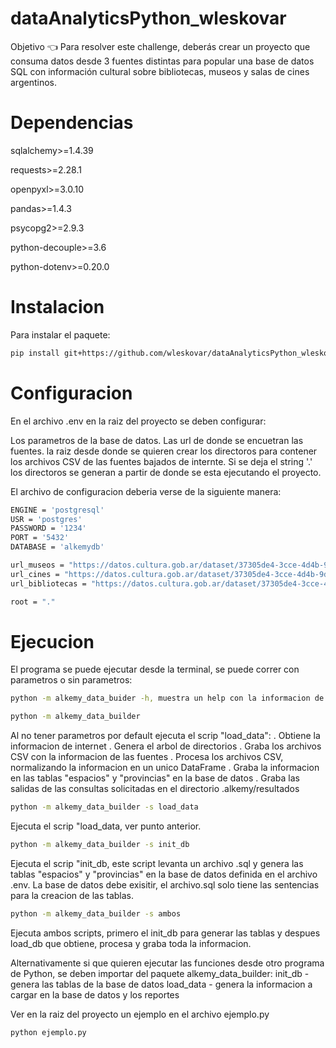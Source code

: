 # dataAnalyticsPython_wleskovar
Objetivo 👈 Para resolver este challenge, deberás crear un proyecto que consuma datos desde 3 fuentes distintas para popular una base de datos SQL con información cultural sobre bibliotecas, museos y salas de cines argentinos.

# Dependencias

sqlalchemy>=1.4.39

requests>=2.28.1

openpyxl>=3.0.10

pandas>=1.4.3

psycopg2>=2.9.3

python-decouple>=3.6

python-dotenv>=0.20.0

# Instalacion

Para instalar el paquete:

```bash
pip install git+https://github.com/wleskovar/dataAnalyticsPython_wleskovar.git
```
# Configuracion

En el archivo .env en la raiz del proyecto se deben configurar:

Los parametros de la base de datos.
Las url de donde se encuetran las fuentes.
la raiz desde donde se quieren crear los directoros para contener los archivos CSV de las fuentes bajados de internte. Si se deja el string '.'
los directoros se generan a partir de donde se esta ejecutando el proyecto.

El archivo de configuracion deberia verse de la siguiente manera:

```bash
ENGINE = 'postgresql'
USR = 'postgres'
PASSWORD = '1234'
PORT = '5432'
DATABASE = 'alkemydb'

url_museos = "https://datos.cultura.gob.ar/dataset/37305de4-3cce-4d4b-9d9a-fec3ca61d09f/resource/4207def0-2ff7-41d5-9095-d42ae8207a5d/download/museos_datosabiertos.csv"
url_cines = "https://datos.cultura.gob.ar/dataset/37305de4-3cce-4d4b-9d9a-fec3ca61d09f/resource/392ce1a8-ef11-4776-b280-6f1c7fae16ae/download/cine.csv"
url_bibliotecas = "https://datos.cultura.gob.ar/dataset/37305de4-3cce-4d4b-9d9a-fec3ca61d09f/resource/01c6c048-dbeb-44e0-8efa-6944f73715d7/download/biblioteca_popular.csv"

root = "."
```

# Ejecucion

El programa se puede ejecutar desde la terminal, se puede correr con parametros o sin parametros:

```bash
python -m alkemy_data_buider -h, muestra un help con la informacion de los parametros que acepta.
```

```bash
python -m alkemy_data_builder
```
Al no tener parametros por default ejecuta el scrip "load_data":
    . Obtiene la informacion de internet
    . Genera el arbol de directorios
    . Graba los archivos CSV con la informacion de las fuentes 
    . Procesa los archivos CSV, normalizando la informacion en un unico DataFrame
    . Graba la informacion en las tablas "espacios" y "provincias" en la base de datos
    . Graba las salidas de las consultas solicitadas en el directorio .alkemy/resultados

```bash
python -m alkemy_data_builder -s load_data
```
Ejecuta el scrip "load_data, ver punto anterior.

```bash
python -m alkemy_data_builder -s init_db
```
Ejecuta el scrip "init_db, este script levanta un archivo .sql y genera las tablas "espacios" y "provincias"
en la base de datos definida en el archivo .env. La base de datos debe exisitir, el archivo.sql solo tiene las sentencias para la creacion de
las tablas.

```bash
python -m alkemy_data_builder -s ambos
```
Ejecuta ambos scripts, primero el init_db para generar las tablas y despues load_db que obtiene, procesa y graba toda la informacion.

Alternativamente si que quieren ejecutar las funciones desde otro programa de Python, se deben importar del paquete alkemy_data_builder:
init_db - genera las tablas de la base de datos
load_data - genera la informacion a cargar en la base de datos y los reportes

Ver en la raiz del proyecto un ejemplo en el archivo ejemplo.py
```bash
python ejemplo.py
```


